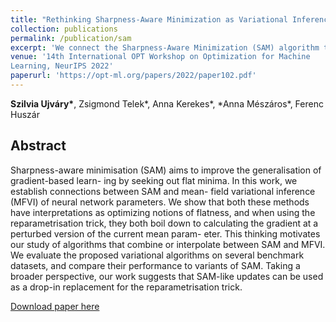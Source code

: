 ```yaml
---
title: "Rethinking Sharpness-Aware Minimization as Variational Inference"
collection: publications
permalink: /publication/sam
excerpt: 'We connect the Sharpness-Aware Minimization (SAM) algorithm to mean-field variational inference and derive novel optimization algorithms building on the said connection.'
venue: '14th International OPT Workshop on Optimization for Machine
Learning, NeurIPS 2022'
paperurl: 'https://opt-ml.org/papers/2022/paper102.pdf'
---
```

**Szilvia Ujváry\***, Zsigmond Telek\*, Anna Kerekes\*, *Anna Mészáros\*, Ferenc Huszár

## Abstract
Sharpness-aware minimisation (SAM) aims to improve the generalisation of gradient-based learn-
ing by seeking out flat minima. In this work, we establish connections between SAM and mean-
field variational inference (MFVI) of neural network parameters. We show that both these methods
have interpretations as optimizing notions of flatness, and when using the reparametrisation trick,
they both boil down to calculating the gradient at a perturbed version of the current mean param-
eter. This thinking motivates our study of algorithms that combine or interpolate between SAM
and MFVI. We evaluate the proposed variational algorithms on several benchmark datasets, and
compare their performance to variants of SAM. Taking a broader perspective, our work suggests
that SAM-like updates can be used as a drop-in replacement for the reparametrisation trick.

[Download paper here](https://opt-ml.org/papers/2022/paper102.pdf)
